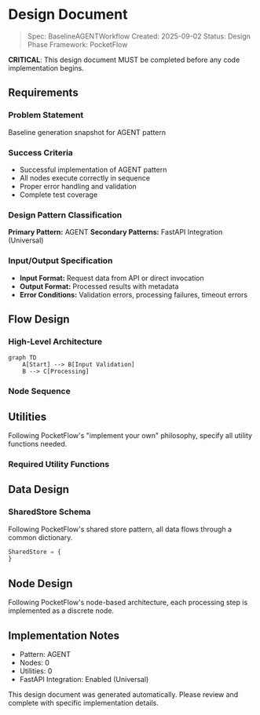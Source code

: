 # Design Document

> Spec: BaselineAGENTWorkflow
> Created: 2025-09-02
> Status: Design Phase
> Framework: PocketFlow

**CRITICAL**: This design document MUST be completed before any code implementation begins.

## Requirements

### Problem Statement
Baseline generation snapshot for AGENT pattern

### Success Criteria
- Successful implementation of AGENT pattern
- All nodes execute correctly in sequence
- Proper error handling and validation
- Complete test coverage

### Design Pattern Classification
**Primary Pattern:** AGENT
**Secondary Patterns:** FastAPI Integration (Universal)

### Input/Output Specification
- **Input Format:** Request data from API or direct invocation
- **Output Format:** Processed results with metadata
- **Error Conditions:** Validation errors, processing failures, timeout errors

## Flow Design

### High-Level Architecture
```mermaid
graph TD
    A[Start] --> B[Input Validation]
    B --> C[Processing]
```

### Node Sequence

## Utilities

Following PocketFlow's "implement your own" philosophy, specify all utility functions needed.

### Required Utility Functions


## Data Design

### SharedStore Schema
Following PocketFlow's shared store pattern, all data flows through a common dictionary.

```python
SharedStore = {
}
```

## Node Design

Following PocketFlow's node-based architecture, each processing step is implemented as a discrete node.


## Implementation Notes

- Pattern: AGENT
- Nodes: 0
- Utilities: 0
- FastAPI Integration: Enabled (Universal)

This design document was generated automatically. Please review and complete with specific implementation details.